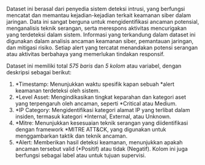 Dataset ini berasal dari penyedia sistem deteksi intrusi, yang berfungsi mencatat dan memantau kejadian-kejadian terkait keamanan siber dalam jaringan. Data ini sangat berguna untuk mengidentifikasi ancaman potensial, menganalisis teknik serangan, serta merespons aktivitas mencurigakan yang terdeteksi dalam sistem. Informasi yang terkandung dalam dataset ini digunakan dalam analisis ancaman keamanan siber, pemantauan jaringan, dan mitigasi risiko. Setiap alert yang tercatat menandakan potensi serangan atau aktivitas berbahaya yang memerlukan tindakan responsif.

Dataset ini memiliki total *575 baris* dan *5 kolom* atau variabel, dengan deskripsi sebagai berikut:

1. *Timestamp: Menunjukkan waktu spesifik kapan sebuah *alert keamanan terdeteksi oleh sistem.
2. *Level Asset: Mengindikasikan tingkat keparahan dan kategori aset yang terpengaruh oleh ancaman, seperti *Critical atau Medium.
3. *IP Category: Mengidentifikasi kategori alamat IP yang terlibat dalam insiden, termasuk kategori *Internal, External, atau Unknown.
4. *Mitre: Menunjukkan kesesuaian teknik serangan yang diidentifikasi dengan framework *MITRE ATT&CK, yang digunakan untuk menggambarkan taktik dan teknik ancaman.
5. *Alert: Memberikan hasil deteksi keamanan, menunjukkan apakah ancaman tersebut valid (*Positif) atau tidak (Negatif). Kolom ini juga berfungsi sebagai label atau untuk tujuan supervisi.
